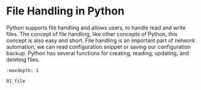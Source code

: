 # File Handling in Python

Python supports file handling and allows users, to handle read and write files. The concept of file handling, like other concepts of Python, this concept is also easy and short. File handling is an important part of network automation, we can read configuration snippet or saving our configuration backup. Python has several functions for creating, reading, updating, and deleting files.

```{toctree}
:maxdepth: 1

01_file
```
